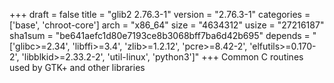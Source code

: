 +++
draft = false
title = "glib2 2.76.3-1"
version = "2.76.3-1"
categories = ['base', 'chroot-core']
arch = "x86_64"
size = "4634312"
usize = "27216187"
sha1sum = "be641aefc1d80e7193ce8b3068bff7ba6d42b695"
depends = "['glibc>=2.34', 'libffi>=3.4', 'zlib>=1.2.12', 'pcre>=8.42-2', 'elfutils>=0.170-2', 'libblkid>=2.33.2-2', 'util-linux', 'python3']"
+++
Common C routines used by GTK+ and other libraries
